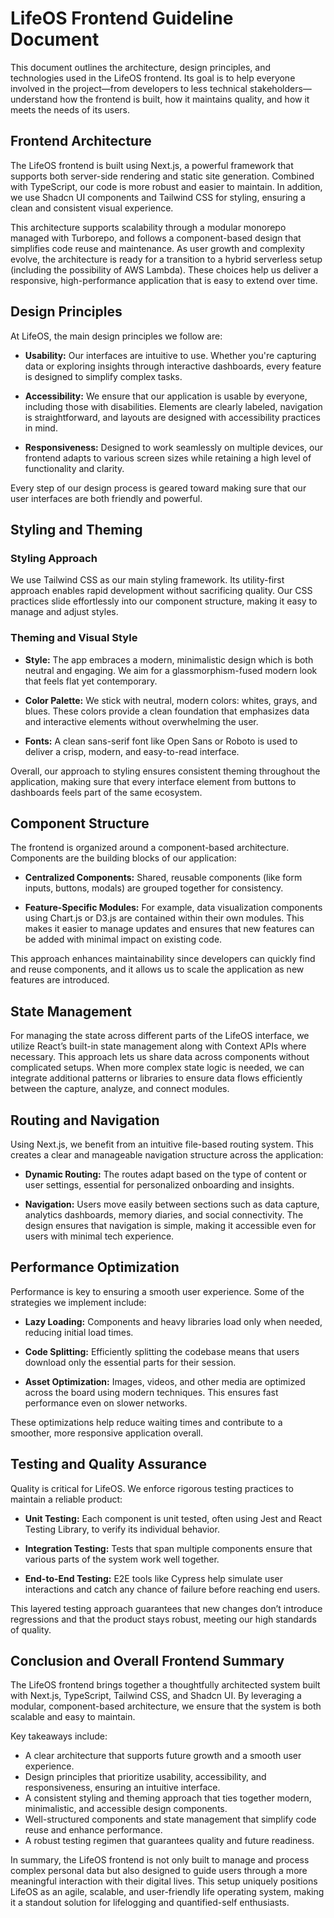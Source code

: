 # LifeOS Frontend Guideline Document

This document outlines the architecture, design principles, and technologies used in the LifeOS frontend. Its goal is to help everyone involved in the project—from developers to less technical stakeholders—understand how the frontend is built, how it maintains quality, and how it meets the needs of its users.

## Frontend Architecture

The LifeOS frontend is built using Next.js, a powerful framework that supports both server-side rendering and static site generation. Combined with TypeScript, our code is more robust and easier to maintain. In addition, we use Shadcn UI components and Tailwind CSS for styling, ensuring a clean and consistent visual experience.

This architecture supports scalability through a modular monorepo managed with Turborepo, and follows a component-based design that simplifies code reuse and maintenance. As user growth and complexity evolve, the architecture is ready for a transition to a hybrid serverless setup (including the possibility of AWS Lambda). These choices help us deliver a responsive, high-performance application that is easy to extend over time.

## Design Principles

At LifeOS, the main design principles we follow are:

- **Usability:** Our interfaces are intuitive to use. Whether you're capturing data or exploring insights through interactive dashboards, every feature is designed to simplify complex tasks.

- **Accessibility:** We ensure that our application is usable by everyone, including those with disabilities. Elements are clearly labeled, navigation is straightforward, and layouts are designed with accessibility practices in mind.

- **Responsiveness:** Designed to work seamlessly on multiple devices, our frontend adapts to various screen sizes while retaining a high level of functionality and clarity.

Every step of our design process is geared toward making sure that our user interfaces are both friendly and powerful.

## Styling and Theming

### Styling Approach

We use Tailwind CSS as our main styling framework. Its utility-first approach enables rapid development without sacrificing quality. Our CSS practices slide effortlessly into our component structure, making it easy to manage and adjust styles.

### Theming and Visual Style

- **Style:** The app embraces a modern, minimalistic design which is both neutral and engaging. We aim for a glassmorphism-fused modern look that feels flat yet contemporary.

- **Color Palette:** We stick with neutral, modern colors: whites, grays, and blues. These colors provide a clean foundation that emphasizes data and interactive elements without overwhelming the user.

- **Fonts:** A clean sans-serif font like Open Sans or Roboto is used to deliver a crisp, modern, and easy-to-read interface.

Overall, our approach to styling ensures consistent theming throughout the application, making sure that every interface element from buttons to dashboards feels part of the same ecosystem.

## Component Structure

The frontend is organized around a component-based architecture. Components are the building blocks of our application:

- **Centralized Components:** Shared, reusable components (like form inputs, buttons, modals) are grouped together for consistency.

- **Feature-Specific Modules:** For example, data visualization components using Chart.js or D3.js are contained within their own modules. This makes it easier to manage updates and ensures that new features can be added with minimal impact on existing code.

This approach enhances maintainability since developers can quickly find and reuse components, and it allows us to scale the application as new features are introduced.

## State Management

For managing the state across different parts of the LifeOS interface, we utilize React’s built-in state management along with Context APIs where necessary. This approach lets us share data across components without complicated setups. When more complex state logic is needed, we can integrate additional patterns or libraries to ensure data flows efficiently between the capture, analyze, and connect modules.

## Routing and Navigation

Using Next.js, we benefit from an intuitive file-based routing system. This creates a clear and manageable navigation structure across the application:

- **Dynamic Routing:** The routes adapt based on the type of content or user settings, essential for personalized onboarding and insights.

- **Navigation:** Users move easily between sections such as data capture, analytics dashboards, memory diaries, and social connectivity. The design ensures that navigation is simple, making it accessible even for users with minimal tech experience.

## Performance Optimization

Performance is key to ensuring a smooth user experience. Some of the strategies we implement include:

- **Lazy Loading:** Components and heavy libraries load only when needed, reducing initial load times.

- **Code Splitting:** Efficiently splitting the codebase means that users download only the essential parts for their session.

- **Asset Optimization:** Images, videos, and other media are optimized across the board using modern techniques. This ensures fast performance even on slower networks.

These optimizations help reduce waiting times and contribute to a smoother, more responsive application overall.

## Testing and Quality Assurance

Quality is critical for LifeOS. We enforce rigorous testing practices to maintain a reliable product:

- **Unit Testing:** Each component is unit tested, often using Jest and React Testing Library, to verify its individual behavior.

- **Integration Testing:** Tests that span multiple components ensure that various parts of the system work well together.

- **End-to-End Testing:** E2E tools like Cypress help simulate user interactions and catch any chance of failure before reaching end users.

This layered testing approach guarantees that new changes don’t introduce regressions and that the product stays robust, meeting our high standards of quality.

## Conclusion and Overall Frontend Summary

The LifeOS frontend brings together a thoughtfully architected system built with Next.js, TypeScript, Tailwind CSS, and Shadcn UI. By leveraging a modular, component-based architecture, we ensure that the system is both scalable and easy to maintain.

Key takeaways include:

- A clear architecture that supports future growth and a smooth user experience.
- Design principles that prioritize usability, accessibility, and responsiveness, ensuring an intuitive interface.
- A consistent styling and theming approach that ties together modern, minimalistic, and accessible design components.
- Well-structured components and state management that simplify code reuse and enhance performance.
- A robust testing regimen that guarantees quality and future readiness.

In summary, the LifeOS frontend is not only built to manage and process complex personal data but also designed to guide users through a more meaningful interaction with their digital lives. This setup uniquely positions LifeOS as an agile, scalable, and user-friendly life operating system, making it a standout solution for lifelogging and quantified-self enthusiasts.